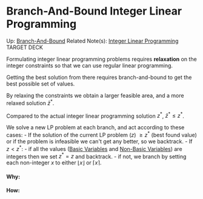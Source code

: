 # Branch-And-Bound Integer Linear Programming

Up: [Branch-And-Bound](branch-and-bound)
Related Note(s): [Integer Linear Programming](integer_linear_programming)
TARGET DECK

Formulating integer linear programming problems requires **relaxation** on the integer constraints so that we can use regular linear programming.

Getting the best solution from there requires branch-and-bound to get the best possible set of values.

By relaxing the constraints we obtain a larger feasible area, and a more relaxed solution $\bar z^*$.

Compared to the actual integer linear programming solution $z^*$, $\bar z^* \le z^*$.

We solve a new LP problem at each branch, and act according to these cases:
	- If the solution of the current LP problem ($z$) $\ge z^*$ (best found value) or if the problem is infeasible we can't get any better, so we backtrack.
	- If $z \lt z^*$:
		- if all the values ([Basic Variables](basic_variables) and [Non-Basic Variables](non-basic_variables)) are integers then we set $z^* = z$ and backtrack.
		- if not, we branch by setting each non-integer $x$ to either $\lfloor x \rfloor$ or $\lceil x \rceil$. 

































#### Why:
#### How:









